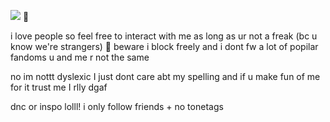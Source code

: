 


![](https://komarev.com/ghpvc/?username=partiesareforlosers&color=f5b342&label=my+lab+subjects) 🥘


i love people so feel free to interact with me as long as ur not a freak (bc u know we're strangers) 🙂 beware i block freely and i dont fw a lot of popilar fandoms u and me r not the same

no im nottt dyslexic I just dont care abt my spelling and if u make fun of me for it trust me I rlly dgaf

dnc or inspo lolll! i only follow friends + no tonetags 

